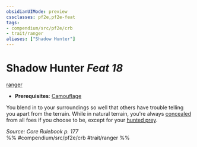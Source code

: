 ```yaml
---
obsidianUIMode: preview
cssclasses: pf2e,pf2e-feat
tags:
- compendium/src/pf2e/crb
- trait/ranger
aliases: ["Shadow Hunter"]
---
```

# Shadow Hunter  *Feat 18*  
[ranger](rules/traits/ranger.md "Ranger Class Trait")  

- **Prerequisites**: [Camouflage](compendium/feats/camouflage.md)

You blend in to your surroundings so well that others have trouble telling you apart from the terrain. While in natural terrain, you're always [concealed](rules/conditions.md#Concealed) from all foes if you choose to be, except for your [hunted prey](rules/actions/hunt-prey.md).

*Source: Core Rulebook p. 177*  
%% #compendium/src/pf2e/crb #trait/ranger %%